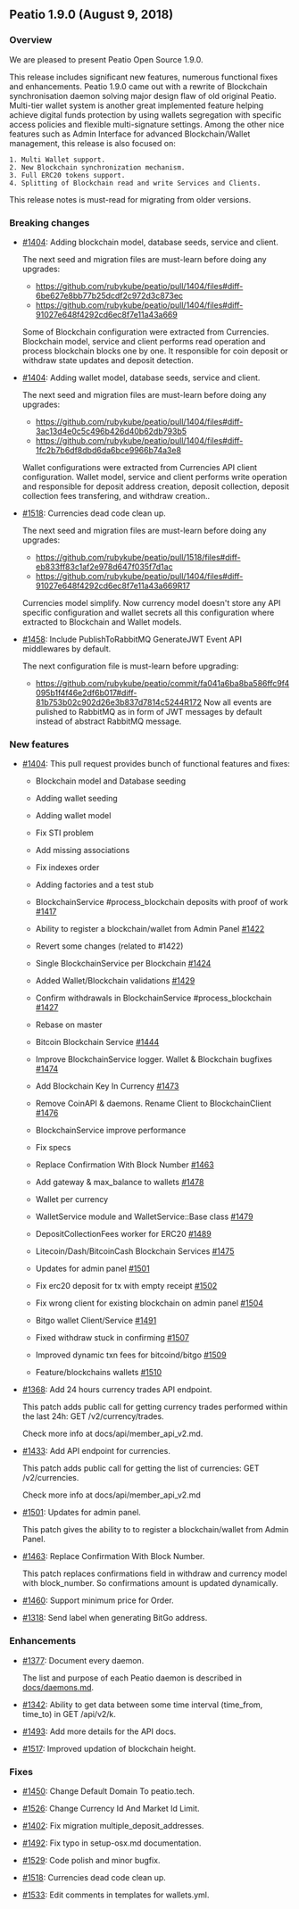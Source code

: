 ## Peatio 1.9.0 (August 9, 2018) ##

### Overview ###

We are pleased to present Peatio Open Source 1.9.0.

This release includes significant new features, numerous functional fixes and enhancements. Peatio 1.9.0 came out with a rewrite of Blockchain synchronisation daemon solving major design flaw of old original Peatio. Multi-tier wallet system is another great implemented feature helping achieve digital funds protection by using wallets segregation with specific access policies and flexible multi-signature settings. Among the other nice features such as Admin Interface for advanced Blockchain/Wallet management, this release is also focused on:

    1. Multi Wallet support.
    2. New Blockchain synchronization mechanism.
    3. Full ERC20 tokens support.
    4. Splitting of Blockchain read and write Services and Clients.

This release notes is must-read for migrating from older versions.

### Breaking changes ###

- [#1404](https://github.com/rubykube/peatio/pull/1404): Adding blockchain model, database seeds, service and client.

  The next seed and migration files are must-learn before doing any upgrades:

  - https://github.com/rubykube/peatio/pull/1404/files#diff-6be627e8bb77b25dcdf2c972d3c873ec
  - https://github.com/rubykube/peatio/pull/1404/files#diff-91027e648f4292cd6ec8f7e11a43a669

  Some of Blockchain configuration were extracted from Currencies. Blockchain model, service and client performs read operation and process blockchain blocks one by one. It responsible for coin deposit or withdraw state updates and deposit detection.

- [#1404](https://github.com/rubykube/peatio/pull/1404): Adding wallet model, database seeds, service and client.

  The next seed and migration files are must-learn before doing any upgrades:

  - https://github.com/rubykube/peatio/pull/1404/files#diff-3ac13d4e0c5c496b426d40b62db793b5
  - https://github.com/rubykube/peatio/pull/1404/files#diff-1fc2b7b6df8dbd6da6bce9966b74a3e8

  Wallet configurations were extracted from Currencies API client configuration. Wallet model, service and client performs write operation and responsible for deposit address creation, deposit collection, deposit collection fees transfering, and withdraw creation..

- [#1518](https://github.com/rubykube/peatio/pull/1518): Currencies dead code clean up.

  The next seed and migration files are must-learn before doing any upgrades:

  - https://github.com/rubykube/peatio/pull/1518/files#diff-eb833ff83c1af2e978d647f035f7d1ac
  - https://github.com/rubykube/peatio/pull/1404/files#diff-91027e648f4292cd6ec8f7e11a43a669R17

  Currencies model simplify. Now currency model doesn't store any API specific configuration and wallet secrets all this configuration where extracted to Blockchain and Wallet models.

- [#1458](https://github.com/rubykube/peatio/pull/1458): Include PublishToRabbitMQ GenerateJWT Event API middlewares by default.

  The next configuration file is must-learn before upgrading:
  -	https://github.com/rubykube/peatio/commit/fa041a6ba8ba586ffc9f4095b1f4f46e2df6b017#diff-81b753b02c902d26e3b837d7814c5244R172
  Now all events are pulished to RabbitMQ as in form of JWT messages by default instead of abstract RabbitMQ message.

### New features ###

* [#1404](https://github.com/rubykube/peatio/pull/1404): This pull request provides bunch of functional features and fixes:
  * Blockchain model and Database seeding

  * Adding wallet seeding

  * Adding wallet model

  * Fix STI problem

  * Add missing associations

  * Fix indexes order

  * Adding factories and a test stub

  * BlockchainService #process_blockchain deposits with proof of work [#1417](https://github.com/rubykube/peatio/pull/1417)

  * Ability to register a blockchain/wallet from Admin Panel [#1422](https://github.com/rubykube/peatio/pull/1422)

  * Revert some changes (related to #1422)

  * Single BlockchainService per Blockchain [#1424](https://github.com/rubykube/peatio/pull/1424)

  * Added Wallet/Blockchain validations [#1429](https://github.com/rubykube/peatio/pull/1429)

  * Confirm withdrawals in BlockchainService #process_blockchain [#1427](https://github.com/rubykube/peatio/pull/1427)

  * Rebase on master

  * Bitcoin Blockchain Service [#1444](https://github.com/rubykube/peatio/pull/1444)

  * Improve BlockchainService logger. Wallet & Blockchain bugfixes [#1474](https://github.com/rubykube/peatio/pull/1474)

  * Add Blockchain Key In Currency [#1473](https://github.com/rubykube/peatio/pull/1473)

  * Remove CoinAPI & daemons. Rename Client to BlockchainClient [#1476](https://github.com/rubykube/peatio/pull/1476)

  * BlockchainService improve performance

  * Fix specs

  * Replace Confirmation With Block Number [#1463](https://github.com/rubykube/peatio/pull/1463)

  * Add gateway & max_balance to wallets [#1478](https://github.com/rubykube/peatio/pull/1478)

  * Wallet per currency

  * WalletService module and WalletService::Base class [#1479](https://github.com/rubykube/peatio/pull/1479)

  * DepositCollectionFees worker for ERC20 [#1489](https://github.com/rubykube/peatio/pull/1489)

  * Litecoin/Dash/BitcoinCash Blockchain Services [#1475](https://github.com/rubykube/peatio/pull/1475)

  * Updates for admin panel [#1501](https://github.com/rubykube/peatio/pull/1501)

  * Fix erc20 deposit for tx with empty receipt [#1502](https://github.com/rubykube/peatio/pull/1502)

  * Fix wrong client for existing blockchain on admin panel [#1504](https://github.com/rubykube/peatio/pull/1504)

  * Bitgo wallet Client/Service [#1491](https://github.com/rubykube/peatio/pull/1491)

  * Fixed withdraw stuck in confirming [#1507](https://github.com/rubykube/peatio/pull/1507)

  * Improved dynamic txn fees for bitcoind/bitgo [#1509](https://github.com/rubykube/peatio/pull/1509)

  * Feature/blockchains wallets [#1510](https://github.com/rubykube/peatio/pull/1510)


* [#1368](https://github.com/rubykube/peatio/pull/1368): Add 24 hours currency trades API endpoint.

  This patch adds public call for getting currency trades performed within the last 24h: GET /v2/currency/trades.

  Check more info at docs/api/member_api_v2.md.

* [#1433](https://github.com/rubykube/peatio/pull/1433): Add API endpoint for currencies.

  This patch adds public call for getting the list of currencies: GET /v2/currencies.

  Check more info at docs/api/member_api_v2.md

* [#1501](https://github.com/rubykube/peatio/pull/1501): Updates for admin panel.

  This patch gives the ability to to register a blockchain/wallet from Admin Panel.

* [#1463](https://github.com/rubykube/peatio/pull/1463): Replace Confirmation With Block Number.

  This patch replaces confirmations field in withdraw and currency model with block_number. So confirmations amount is updated dynamically.

* [#1460](https://github.com/rubykube/peatio/pull/1460): Support minimum price for Order.

* [#1318](https://github.com/rubykube/peatio/pull/1318): Send label when generating BitGo address.


### Enhancements ###

* [#1377](https://github.com/rubykube/peatio/pull/1377): Document every daemon.

  The list and purpose of each Peatio daemon is described in [docs/daemons.md](docs/daemons.md).

* [#1342](https://github.com/rubykube/peatio/pull/1342): Ability to get data between some time interval (time_from, time_to) in GET /api/v2/k.

* [#1493](https://github.com/rubykube/peatio/pull/1493): Add more details for the API docs.

* [#1517](https://github.com/rubykube/peatio/pull/1517):  Improved updation of blockchain height.

### Fixes ###

* [#1450](https://github.com/rubykube/peatio/pull/1450): Change Default Domain To peatio.tech.

* [#1526](https://github.com/rubykube/peatio/pull/1526): Change Currency Id And Market Id Limit.

* [#1402](https://github.com/rubykube/peatio/pull/1402): Fix migration multiple_deposit_addresses.

* [#1492](https://github.com/rubykube/peatio/pull/1492): Fix typo in setup-osx.md documentation.

* [#1529](https://github.com/rubykube/peatio/pull/1529): Code polish and minor bugfix.

* [#1518](https://github.com/rubykube/peatio/pull/1518): Currencies dead code clean up.

* [#1533](https://github.com/rubykube/peatio/pull/1533): Edit comments in templates for wallets.yml.

